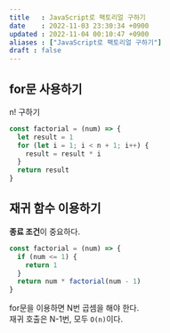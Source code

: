 ```yaml
---
title   : JavaScript로 팩토리얼 구하기
date    : 2022-11-03 23:30:34 +0900
updated : 2022-11-04 00:10:47 +0900
aliases : ["JavaScript로 팩토리얼 구하기"]
draft : false
---
```


## for문 사용하기
n! 구하기
```js
const factorial = (num) => {
  let result = 1
  for (let i = 1; i < n + 1; i++) {
    result = result * i
  }
  return result
}
```

## 재귀 함수 이용하기
**종료 조건**이 중요하다. 

```js
const factorial = (num) => {
  if (num <= 1) {
    return 1
  }
  return num * factorial(num - 1)
}
```

for문을 이용하면 N번 곱셈을 해야 한다.  
재귀 호출은 N-1번, 모두  `O(n)`이다.

